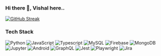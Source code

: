 ### Hi there 👋, Vishal here..

<!--
**gawarev/gawarev** is a ✨ _special_ ✨ repository because its `README.md` (this file) appears on your GitHub profile.

Here are some ideas to get you started:

- 🔭 I’m currently working on ...
- 🌱 I’m currently learning ...
- 👯 I’m looking to collaborate on ...
- 🤔 I’m looking for help with ...
- 💬 Ask me about ...
- 📫 How to reach me: ...
- 😄 Pronouns: ...
- ⚡ Fun fact: ...
-->
[![GitHub Streak](http://github-readme-streak-stats.herokuapp.com?user=gawarev&theme=Javascript&date_format=M%20j%5B%2C%20Y%5D)](https://git.io/streak-stats)

### Tech Stack
<p>
  <img alt="Python" src="https://img.shields.io/badge/-Python-4B8BBE?style=flat-square&logo=python&logoColor=white"/>
  <img alt="JavaScript" src="https://img.shields.io/badge/-JavaScript-323330?style=flat-square&logo=javascript&logoColor=F7DF1E" />
  <img alt="Typescript" src="https://img.shields.io/badge/typescript-%23007ACC.svg?style=flat-square&logo=typescript&logoColor=white" />
  <img alt="MySQL" src="https://img.shields.io/badge/-MySQL-0081cc?style=flat-square&logo=mysql&logoColor=white"/> 
  <img alt="Firebase" src="https://img.shields.io/badge/-Firebase-ffa200?style=flat-square&logo=firebase&logoColor=white"/>
  <img alt="MongoDB" src="https://img.shields.io/badge/-MongoDB-4EA94B?style=flat-square&logo=mongodb&logoColor=white" />
  <img alt="Jupyter" src="https://img.shields.io/badge/-Jupyter-F37626.svg?&style=flat-square&logo=Jupyter&logoColor=white">
  <img alt="Android" src="https://img.shields.io/badge/-Android-3DDC84?style=flat-square&logo=android&logoColor=white">
  <img alt="GraphQL" src="https://img.shields.io/badge/-ApolloGraphQL-311C87?style=flat-square&logo=apollo-graphql&logoColor=white">
  <img alt="Jest" src="https://img.shields.io/badge/-jest-%23C21325?style=flat-square&logo=jest&logoColor=white">
  <img alt="Playwright" src="https://img.shields.io/badge/-playwright-%232EAD33?style=flat-square&logo=playwright&logoColor=white">
  <img alt="Jira" src="https://img.shields.io/badge/jira-%230A0FFF.svg?style=flat-square&logo=jira&logoColor=white">
 </p>
